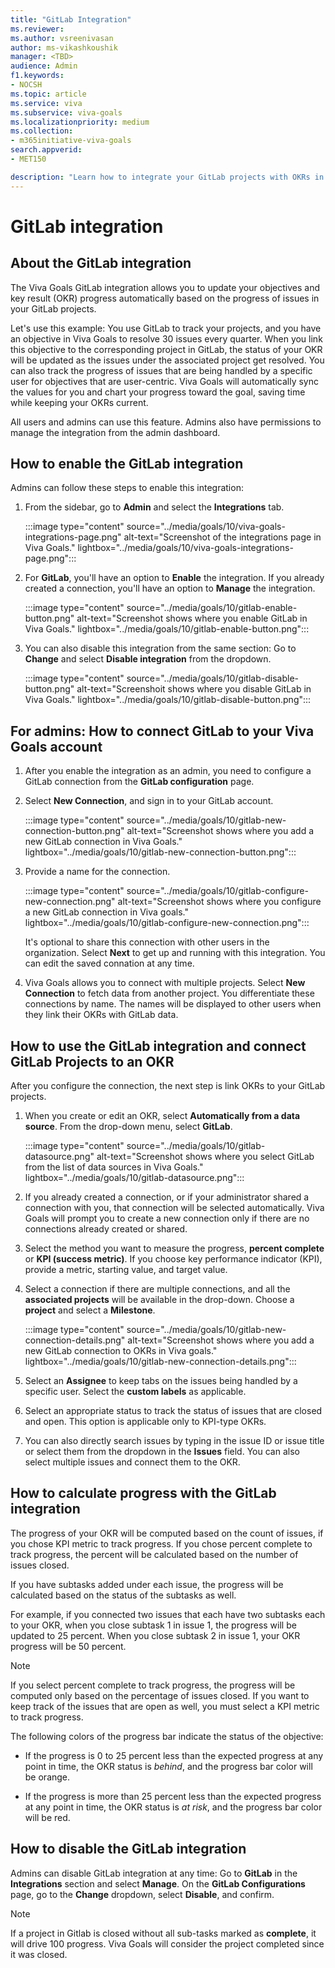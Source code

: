 ```yaml
---
title: "GitLab Integration"
ms.reviewer: 
ms.author: vsreenivasan
author: ms-vikashkoushik
manager: <TBD>
audience: Admin
f1.keywords:
- NOCSH
ms.topic: article
ms.service: viva
ms.subservice: viva-goals
ms.localizationpriority: medium
ms.collection:  
- m365initiative-viva-goals
search.appverid:
- MET150

description: "Learn how to integrate your GitLab projects with OKRs in Viva Goals."
---
```


# GitLab integration

## About the GitLab integration

The Viva Goals GitLab integration allows you to update your objectives and key result (OKR) progress automatically based on the progress of issues in your GitLab projects. 
  
Let's use this example: You use GitLab to track your projects, and you have an objective in Viva Goals to resolve 30 issues every quarter. When you link this objective to the corresponding project in GitLab, the status of your OKR will be updated as the issues under the associated project get resolved. You can also track the progress of issues that are being handled by a specific user for objectives that are user-centric. Viva Goals will automatically sync the values for you and chart your progress toward the goal, saving time while keeping your OKRs current.
  
All users and admins can use this feature. Admins also have permissions to manage the integration from the admin dashboard. 

## How to enable the GitLab integration

Admins can follow these steps to enable this integration:

1. From the sidebar, go to **Admin** and select the **Integrations** tab.
  
    :::image type="content" source="../media/goals/10/viva-goals-integrations-page.png" alt-text="Screenshot of the integrations page in Viva Goals." lightbox="../media/goals/10/viva-goals-integrations-page.png":::

2. For **GitLab**, you'll have an option to **Enable** the integration. If you already created a connection, you'll have an option to **Manage** the integration.
  
    :::image type="content" source="../media/goals/10/gitlab-enable-button.png" alt-text="Screenshot shows where you enable GitLab in Viva Goals." lightbox="../media/goals/10/gitlab-enable-button.png":::
  
3. You can also disable this integration from the same section: Go to **Change** and select **Disable integration** from the dropdown.
    
   :::image type="content" source="../media/goals/10/gitlab-disable-button.png" alt-text="Screenshoit shows where you disable GitLab in Viva Goals." lightbox="../media/goals/10/gitlab-disable-button.png"::: 

## For admins: How to connect GitLab to your Viva Goals account

1. After you enable the integration as an admin, you need to configure a GitLab connection from the **GitLab configuration** page.

2. Select **New Connection**, and sign in to your GitLab account.
  
    :::image type="content" source="../media/goals/10/gitlab-new-connection-button.png" alt-text="Screenshot shows where you add a new GitLab connection in Viva Goals." lightbox="../media/goals/10/gitlab-new-connection-button.png":::

3. Provide a name for the connection.
  
    :::image type="content" source="../media/goals/10/gitlab-configure-new-connection.png" alt-text="Screenshot shows where you configure a new GitLab connection in Viva goals." lightbox="../media/goals/10/gitlab-configure-new-connection.png":::

   It's optional to share this connection with other users in the organization. Select **Next** to get up and running with this integration. You can edit the saved connation at any time.

5. Viva Goals allows you to connect with multiple projects. Select **New Connection** to fetch data from another project. You  differentiate these connections by name. The names will be displayed to other users when they link their OKRs with GitLab data.

## How to use the GitLab integration and connect GitLab Projects to an OKR

After you configure the connection, the next step is link OKRs to your GitLab projects.

1. When you create or edit an OKR, select **Automatically from a data source**. From the drop-down menu, select **GitLab**.
  
    :::image type="content" source="../media/goals/10/gitlab-datasource.png" alt-text="Screenshot shows where you select GitLab from the list of data sources in Viva Goals." lightbox="../media/goals/10/gitlab-datasource.png":::

2. If you already created a connection, or if your administrator shared a connection with you, that connection will be selected automatically. Viva Goals will prompt you to create a new connection only if there are no connections already created or shared.

3. Select the method  you want to measure the progress, **percent complete** or **KPI (success metric)**. If you choose key performance indicator (KPI), provide a metric, starting value, and target value.

4. Select a connection if there are multiple connections, and all the **associated projects** will be available in the drop-down. Choose a **project** and select a **Milestone**.
  
    :::image type="content" source="../media/goals/10/gitlab-new-connection-details.png" alt-text="Screenshot shows where you add a new GitLab connection to OKRs in Viva goals." lightbox="../media/goals/10/gitlab-new-connection-details.png":::

5. Select an **Assignee** to keep tabs on the issues being handled by a specific user. Select the **custom labels** as applicable.

6. Select an appropriate status to track the status of issues that are closed and open. This option is applicable only to KPI-type OKRs.

7. You can also directly search issues by typing in the issue ID or issue title or select them from the dropdown in the **Issues** field. You can also select multiple issues and connect them to the OKR.

## How to calculate progress with the GitLab integration

The progress of your OKR will be computed based on the count of issues, if you chose KPI metric to track progress. If you chose percent complete to track progress, the percent will be calculated based on the number of issues closed.

If you have subtasks added under each issue, the progress will be calculated based on the status of the subtasks as well.

For example, if you connected two issues that each have two subtasks each to your OKR, when you close subtask 1 in issue 1, the progress will be updated to 25 percent. When you close subtask 2 in issue 1, your OKR progress will be 50 percent.

> [!NOTE]
> If you select percent complete to track progress, the progress will be computed only based on the percentage of issues closed. If you want to keep track of the issues that are open as well, you must select a KPI metric to track progress.

The following colors of the progress bar indicate the status of the objective:

- If the progress is 0 to 25 percent less than the expected progress at any  point in time, the OKR status is *behind*, and the progress bar color will be orange.

- If the progress is more than 25 percent less than the expected progress at any point in time, the OKR status is *at risk*, and the progress bar color will be red.

## How to disable the GitLab integration

Admins can disable GitLab integration at any time: Go to **GitLab** in the **Integrations** section and select **Manage**. On the **GitLab Configurations** page, go to the **Change** dropdown, select **Disable**, and confirm.

> [!NOTE]
> If a project in Gitlab is closed without all sub-tasks marked as **complete**, it will drive 100 progress. Viva Goals will consider the project completed since it was closed.
